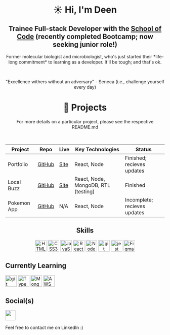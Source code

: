 <h1 align='center'>☀️ Hi, I'm Deen</h1>

<h2 align='center'> Trainee Full-stack Developer with the <a href='https://www.schoolofcode.co.uk/'>School of Code</a> (recently completed Bootcamp; now seeking junior role!) </h2>

<p align='center'>Former molecular biologist and microbiologist, who's just started their *life-long commitment* to learning as a developer. It'll be tough; and that's ok.</p>
<br>
<p align='center'>"Excellence withers without an adversary" - Seneca (i.e., challenge yourself every day)</p>

<h1 align="center">💼 Projects</h1>
<p align="center">
For more details on a particular project, please see the respective README.md
</p>
<br>

<div align="center">

 
|   Project  | Repo | Live | Key Technologies | Status |
|------------|------|------|------------------|-|
|  Portfolio | [GitHub](https://github.com/Deen-q/portfolio-site) | [Site](https://deen-q.vercel.app/)| React, Node |Finished; recieves updates|
| Local Buzz | [GitHub](https://github.com/Deen-q/SwampySyntax)   |[Site](https://local-buzz.netlify.app/homepage)| React, Node, MongoDB, RTL (testing) | Finished |
| Pokemon App| [GitHub](https://github.com/Deen-q/pokemonApp)     |                      N/A                      | React, Node | Incomplete; recieves updates |

</div>

<div style="text-align: center;">
  <h2>Skills</h2>
  <p>
    <a href="https://developer.mozilla.org/en-US/docs/Glossary/HTML5" target="_blank" rel="noreferrer"><img src="https://raw.githubusercontent.com/danielcranney/readme-generator/main/public/icons/skills/html5-colored.svg" width="36" height="36" alt="HTML5" /></a>
    <a href="https://www.w3.org/TR/CSS/#css" target="_blank" rel="noreferrer"><img src="https://raw.githubusercontent.com/danielcranney/readme-generator/main/public/icons/skills/css3-colored.svg" width="36" height="36" alt="CSS3" /></a>
    <a href="https://developer.mozilla.org/en-US/docs/Web/JavaScript" target="_blank" rel="noreferrer"><img src="https://raw.githubusercontent.com/danielcranney/readme-generator/main/public/icons/skills/javascript-colored.svg" width="36" height="36" alt="JavaScript" /></a>
    <a href="https://reactjs.org/" target="_blank" rel="noreferrer"><img src="https://raw.githubusercontent.com/danielcranney/readme-generator/main/public/icons/skills/react-colored.svg" width="36" height="36" alt="React" /></a>
    <a href="https://nodejs.org/en/" target="_blank" rel="noreferrer"><img src="https://raw.githubusercontent.com/danielcranney/readme-generator/main/public/icons/skills/nodejs-colored.svg" width="36" height="36" alt="NodeJS" /></a>
   <a href="https://git-scm.com/" target="_blank" rel="noreferrer"><img src="https://raw.githubusercontent.com/danielcranney/readme-generator/main/public/icons/skills/git-colored.svg" width="36" height="36" alt="git" /></a>
   <a href="https://jestjs.io/" target="_blank" rel="noreferrer"><img src="https://www.vectorlogo.zone/logos/jestjsio/jestjsio-icon.svg" width="36" height="36" alt="jest" /></a>
    <a href="https://www.figma.com/" target="_blank" rel="noreferrer"><img src="https://raw.githubusercontent.com/danielcranney/readme-generator/main/public/icons/skills/figma-colored.svg" width="36" height="36" alt="Figma" /></a>
  </p>
</div> <!-- end of skills-icons div -->

<h2>Currently Learning</h2>
 <p>
  <a href="https://www.postgresql.org/" target="_blank" rel="noreferrer"><img src="https://raw.githubusercontent.com/danielcranney/readme-generator/main/public/icons/skills/postgresql-colored.svg" width="36" height="36" alt="git" /></a>
  <a href="https://www.typescriptlang.org/" target="_blank" rel="noreferrer"><img src="https://raw.githubusercontent.com/danielcranney/readme-generator/main/public/icons/skills/typescript-colored.svg" width="36" height="36" alt="TypeScript" /></a>
  <a href="https://www.mongodb.com/" target="_blank" rel="noreferrer"><img src="https://raw.githubusercontent.com/danielcranney/readme-generator/main/public/icons/skills/mongodb-colored.svg" width="36" height="36" alt="MongoDB" /></a>
  <a href="https://aws.amazon.com/" target="_blank" rel="noreferrer"><img src="https://raw.githubusercontent.com/danielcranney/readme-generator/main/public/icons/skills/aws.svg" width="36" height="36" alt="AWS" /></a>
 </p>

<h2>Social(s)</h2>
 <p>
  <a href="https://www.linkedin.com/in/deen-qureshi/" target="_blank" rel="noreferrer"><img src="https://raw.githubusercontent.com/danielcranney/readme-generator/main/public/icons/socials/linkedin.svg" width="32" height="32" />   </a>
 </p>
 <p>Feel free to contact me on LinkedIn :)</p>
